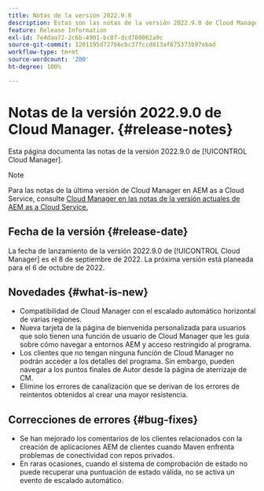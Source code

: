 ```yaml
---
title: Notas de la versión 2022.9.0
description: Estas son las notas de la versión 2022.9.0 de Cloud Manager.
feature: Release Information
exl-id: 7e4daa72-2c6b-4901-bc07-dcd780062a9c
source-git-commit: 1201195d72766cbc37fccd813af675373b97ebad
workflow-type: tm+mt
source-wordcount: '200'
ht-degree: 100%

---
```


# Notas de la versión 2022.9.0 de Cloud Manager. {#release-notes}

Esta página documenta las notas de la versión 2022.9.0 de [!UICONTROL Cloud Manager].

>[!NOTE]
>
>Para las notas de la última versión de Cloud Manager en AEM as a Cloud Service, consulte [Cloud Manager en las notas de la versión actuales de AEM as a Cloud Service.](https://experienceleague.adobe.com/docs/experience-manager-cloud-service/content/implementing/using-cloud-manager/release-notes-cloud-manager/release-notes-cm-current.html?lang=es)

## Fecha de la versión {#release-date}

La fecha de lanzamiento de la versión 2022.9.0 de [!UICONTROL Cloud Manager] es el 8 de septiembre de 2022. La próxima versión está planeada para el 6 de octubre de 2022.

## Novedades {#what-is-new}

* Compatibilidad de Cloud Manager con el escalado automático horizontal de varias regiones.
* Nueva tarjeta de la página de bienvenida personalizada para usuarios que solo tienen una función de usuario de Cloud Manager que les guía sobre cómo navegar a entornos AEM y acceso restringido al programa.
* Los clientes que no tengan ninguna función de Cloud Manager no podrán acceder a los detalles del programa. Sin embargo, pueden navegar a los puntos finales de Autor desde la página de aterrizaje de CM.
* Elimine los errores de canalización que se derivan de los errores de reintentos obtenidos al crear una mayor resistencia.

## Correcciones de errores {#bug-fixes}

* Se han mejorado los comentarios de los clientes relacionados con la creación de aplicaciones AEM de clientes cuando Maven enfrenta problemas de conectividad con repos privados.
* En raras ocasiones, cuando el sistema de comprobación de estado no puede recuperar una puntuación de estado válida, no se activa un evento de escalado automático.
